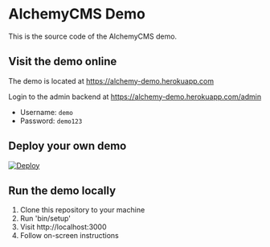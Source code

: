 # AlchemyCMS Demo

This is the source code of the AlchemyCMS demo.

## Visit the demo online

The demo is located at https://alchemy-demo.herokuapp.com

Login to the admin backend at https://alchemy-demo.herokuapp.com/admin

* Username: `demo`
* Password: `demo123`

## Deploy your own demo

[![Deploy](https://www.herokucdn.com/deploy/button.svg)](https://heroku.com/deploy)

## Run the demo locally

1. Clone this repository to your machine
2. Run 'bin/setup'
3. Visit http://localhost:3000
4. Follow on-screen instructions

